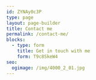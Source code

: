 ```yaml
---
id: ZYNAy0c3P
type: page
layout: page-builder
title: Contact me
permalink: /contact-me/
blocks:
  - type: form
    title: Get in touch with me
    form: T9c8SkeW4
seo:
  ogimage: /img/4000_2_01.jpg
---
```

